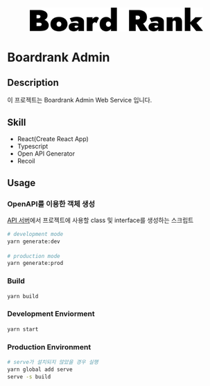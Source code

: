 <p align="center">
  <a href="https://boardrank.kr" target="blank"><img src="https://raw.githubusercontent.com/boardrank/boardrank-admin/main/docs/Board%20Rank.svg" width="400" alt="Board Rank Logo" /></a>
</p>

# Boardrank Admin

## Description

이 프로젝트는 Boardrank Admin Web Service 입니다.

## Skill

- React(Create React App)
- Typescript
- Open API Generator
- Recoil

## Usage

### OpenAPI를 이용한 객체 생성

[API 서버](https://api.boardrank.kr/swagger-ui-json)에서 프로젝트에 사용할 class 및 interface를 생성하는 스크립트

```bash
# development mode
yarn generate:dev

# production mode
yarn generate:prod
```

### Build

```bash
yarn build
```

### Development Enviorment

```bash
yarn start
```

### Production Environment

```bash
# serve가 설치되지 않았을 경우 실행
yarn global add serve
serve -s build
```
